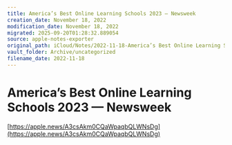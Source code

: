 ```yaml
---
title: America’s Best Online Learning Schools 2023 — Newsweek
creation_date: November 18, 2022
modification_date: November 18, 2022
migrated: 2025-09-20T01:28:32.889054
source: apple-notes-exporter
original_path: iCloud/Notes/2022-11-18-America’s Best Online Learning Schools 2023 — Newsweek.md
vault_folder: Archive/uncategorized
filename_date: 2022-11-18
---
```



# America’s Best Online Learning Schools 2023 — Newsweek
[https://apple.news/A3csAkm0CQaWpaqbQLWNsDg](https://apple.news/A3csAkm0CQaWpaqbQLWNsDg)

